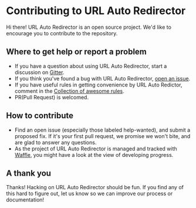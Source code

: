 # Contributing to URL Auto Redirector

Hi there! URL Auto Redirector is an open source project. We'd like to encourage you to contribute to the repository.

## Where to get help or report a problem

* If you have a question about using URL Auto Redirector, start a discussion on [Gitter](https://gitter.im/UrlAutoRedirector/UrlAutoRedirector).
* If you think you've found a bug with URL Auto Redirector, [open an issue](https://github.com/crispgm/UrlAutoRedirector/issues/new).
* If you have useful rules in getting convenience by URL Auto Redictor, comment in the [Collection of awesome rules](https://github.com/UrlAutoRedirector/UrlAutoRedirector/issues/17).
* PR(Pull Request) is welcomed.

## How to contribute

* Find an open issue (especially those labeled help-wanted), and submit a proposed fix. If it's your first pull request, we promise we won't bite, and are glad to answer any questions.
* As the project of URL Auto Redirector is managed and tracked with [Waffle](https://waffle.io/UrlAutoRedirector/UrlAutoRedirector), you might have a look at the view of developing progress.

## A thank you

Thanks! Hacking on URL Auto Redirector should be fun. If you find any of this hard to figure out, let us know so we can improve our process or documentation!